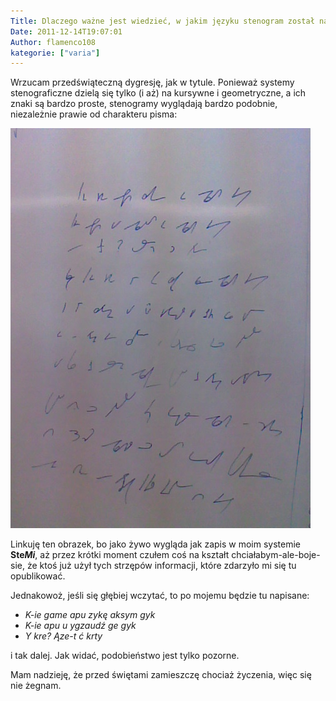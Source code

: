 ```yaml
---
Title: Dlaczego ważne jest wiedzieć, w jakim języku stenogram został napisany
Date: 2011-12-14T19:07:01
Author: flamenco108
kategorie: ["varia"]
---
```



Wrzucam przedświąteczną dygresję, jak w tytule. Ponieważ systemy
stenograficzne dzielą się tylko (i aż) na kursywne i geometryczne, a ich
znaki są bardzo proste, stenogramy wyglądają bardzo podobnie,
niezależnie prawie od charakteru pisma:



![Obrazek](imag0031.jpg)


Linkuję ten obrazek, bo jako żywo wygląda jak zapis w moim systemie
**Ste*Mi***, aż przez krótki moment czułem coś na kształt
chciałabym-ale-boje-sie, że ktoś już użył tych strzępów informacji,
które zdarzyło mi się tu opublikować.

Jednakowoż, jeśli się głębiej wczytać, to po mojemu będzie tu napisane:

- *K-ie game apu zykę aksym gyk*  
- *K-ie apu u ygzaudź ge gyk*  
- *Y kre? Ąze-t ć krty*

i tak dalej. Jak widać, podobieństwo jest tylko pozorne.

Mam nadzieję, że przed świętami zamieszczę chociaż życzenia, więc się
nie żegnam.
